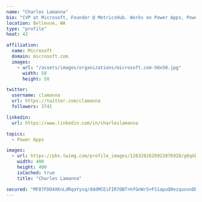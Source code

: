```yaml
---
name: "Charles Lamanna"
bio: "CVP at Microsoft, Founder @ MetricsHub. Works on Power Apps, Power Automate, Power Virtual Agent, Common Data Service and Dynamics 365."
location: Bellevue, WA
type: "profile"
heat: 42

affiliation:
  name: Microsoft
  domain: microsoft.com
  images:
    - url: "/assets/images/organizations/microsoft.com-50x50.jpg"
      width: 50
      height: 50

twitter:
  username: clamanna
  url: https://twitter.com/clamanna
  followers: 3741

linkedin:
  url: https://www.linkedin.com/in/charleslamanna

topics:
  - Power Apps

images:
  - url: https://pbs.twimg.com/profile_images/1263202626922876928/g6qGbHZ-_400x400.jpg
    width: 400
    height: 400
    isCached: true
    title: "Charles Lamanna"

secured: "MF87FDO4XKnLdRqaYysq/dddMCEiFIR7OBT+hfGnWr5+FS1apuQ0ezquovnDDNLDA5UEWLKBvBCubcfIsCTWPI67jzy2DsxAiZrXXxAK3rLSAnmKBEft+YxoZf+A+ML7n9+flokbtqKx4Jd6TyejGqfYB4R2O81fNeDaI0hPFhLXQTmYSsawFIjPo+EXndcvCNJSNdsBcnysRkxEDXiFlSoBmwcVB7HU3yFqN5+RtFvNpanDHdy8dcyJoAxlUd+BwHm4Xga6QTjJU3C87H9Y04wxfxfpC/M5Gi2dKOoPEf37VldjkErzy5RsDTvMc5MxMej1stmZTHrioFocU0bHl7dkhJbekt8FcOM9mrYTfDfboJzWdgJ+6DKwqYIl8NvVuVORTV04DghcbocM/vZPtHLmSAav3027dsOv8sS3r8A=;QmU+wrfPjaxplebGFyRLGw=="
---
```


